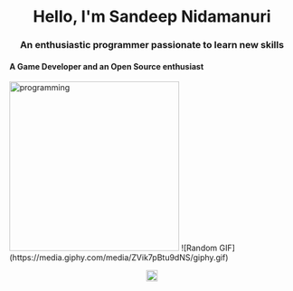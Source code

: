 <h1 align="center">Hello, I'm Sandeep Nidamanuri</h1>
<h3 align="center">An enthusiastic programmer passionate to learn new skills</h3>
<h4 align="left">A Game Developer and an Open Source enthusiast</h4>
<img src="https://user-images.githubusercontent.com/45101690/88816121-b13e9b00-d1d9-11ea-9679-13ffb74841ec.png" alt="programming" width="300" height="300"/></b> 
![Random GIF](https://media.giphy.com/media/ZVik7pBtu9dNS/giphy.gif)

<p align="center">
<a href="https://www.linkedin.com/in/sandeep-nidamanuri-4460a522b" target="blank"><img align="center" src="https://user-images.githubusercontent.com/45101690/88830367-7b0a1700-d1eb-11ea-9ab1-5ab4699a1660.gif" alt="sandeep nidamanuri" height="20" width="20" /></a>
